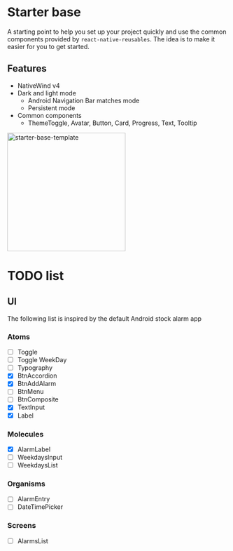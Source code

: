 # Starter base

A starting point to help you set up your project quickly and use the common components provided by `react-native-reusables`. The idea is to make it easier for you to get started.

## Features

- NativeWind v4
- Dark and light mode
  - Android Navigation Bar matches mode
  - Persistent mode
- Common components
  - ThemeToggle, Avatar, Button, Card, Progress, Text, Tooltip

<img src="https://github.com/mrzachnugent/react-native-reusables/assets/63797719/42c94108-38a7-498b-9c70-18640420f1bc"
     alt="starter-base-template"
     style="width:270px;" />

# TODO list
## UI
The following list is inspired by the default Android stock alarm app

### Atoms
- [ ] Toggle
- [ ] Toggle WeekDay
- [ ] Typography
- [x] BtnAccordion
- [x] BtnAddAlarm
- [ ] BtnMenu
- [ ] BtnComposite
- [x] TextInput
- [x] Label

### Molecules
- [x] AlarmLabel
- [ ] WeekdaysInput
- [ ] WeekdaysList

### Organisms
- [ ] AlarmEntry
- [ ] DateTimePicker

### Screens
- [ ] AlarmsList